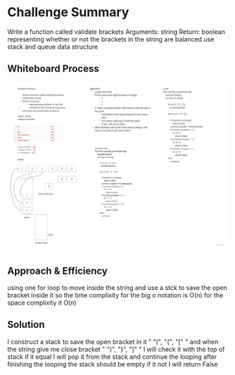 # Challenge Summary
<!-- Description of the challenge -->
Write a function called validate brackets
Arguments: string
Return: boolean
representing whether or not the brackets in the string are balanced
use stack and queue data structure

## Whiteboard Process
<!-- Embedded whiteboard image -->
![validate_brackets](pic2/validatebracket.jpg "validatebrackets")

## Approach & Efficiency
<!-- What approach did you take? Why? What is the Big O space/time for this approach? -->

using one for loop to move inside the string and use a stck to save the open bracket inside it
so the time complixity for the big o notation is O(n)
for the space complixity it O(n)  

## Solution
<!-- Show how to run your code, and examples of it in action -->
I construct a stack to save the open bracket in it " "(", "{", "[" " and when the string give me close bracket " ")", "}", "]" " I will check it with the top of stack if it equal I will pop it from the stack and continue the looping after finishing the looping the stack should be empty if it not I will return False
